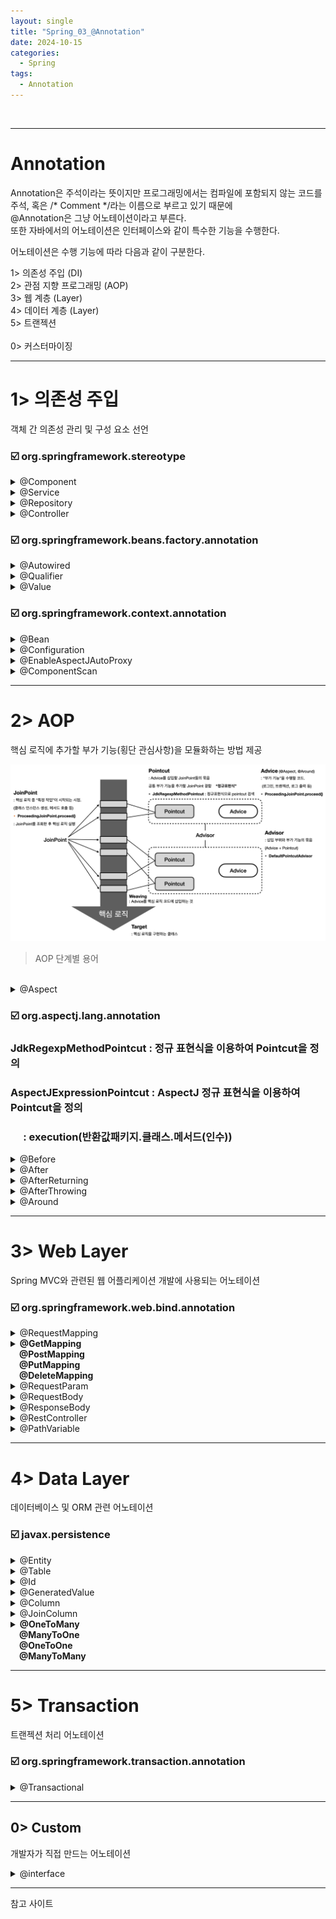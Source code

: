 ```yaml
---
layout: single
title: "Spring_03_@Annotation"
date: 2024-10-15
categories:
  - Spring
tags:
  - Annotation
---
```


<br>

---
# Annotation
Annotation은 주석이라는 뜻이지만 프로그래밍에서는 컴파일에 포함되지 않는 코드를 <br>
주석, 혹은 /* Comment */라는 이름으로 부르고 있기 때문에 <br>
@Annotation은 그냥 어노테이션이라고 부른다. <br>
또한 자바에서의 어노테이션은 인터페이스와 같이 특수한 기능을 수행한다. <br>


어노테이션은 수행 기능에 따라 다음과 같이 구분한다.<br>
> 
1> 의존성 주입 (DI) <br>
2> 관점 지향 프로그래밍 (AOP) <br>
3> 웹 계층 (Layer) <br>
4> 데이터 계층 (Layer) <br>
5> 트랜젝션 <br>
<br>
0> 커스터마이징 <br>

<hr>

# 1> 의존성 주입
객체 간 의존성 관리 및 구성 요소 선언 <br>

<h3>☑️ org.springframework.stereotype</h3>

<details>
<summary class="summary-title">@Component</summary>
<li class="font-lg">org.springframework.stereotype.Component</li>
<li class="font-lg">의존성 주입을 위한 기본 Annotation</li>
<li class="font-lg">개발자가 직접 작성한 Class를 Bean으로 등록하기 위한 어노테이션</li>
<li class="font-lg">@Configuration(ApplicationContext)의 @ComponentScan을 통해 <br>
&emsp;&emsp;자동으로 검색되어 Bean으로 등록된다.</li>

<details>
<summary>예시</summary>
<div markdown="1">

```java
@Component(value="testComponent")
public class ComponentClass {
	// private ComponentClass testComponent = new ComponenClass(); 와 같다.
}
```
</div>
</details>
</details>

<details>
<summary class="summary-title">@Service</summary>
<li class="font-lg">org.springframework.stereotype.Service</li>
<li class="font-lg">비즈니스 로직을 수행하는 Component</li>
<li class="font-lg">@Component와 동일하게 동작하지만 비즈니스 로직을 수행하는 클래스임을 명시할 때 작성한다.</li>
<details>
<summary>예시</summary>
<div markdown="1">

```java
@Service // @Component와 동일. 비즈니스 로직을 수행함을 명시
public class ServiceClass {
	// private ServiceClass serviceClass = new ServiceClass();	
}
```
</div>
</details>
</details>

<details>
<summary class="summary-title">@Repository</summary>
<li class="font-lg">org.springframework.stereotype.Repository</li>
<li class="font-lg">DAO _ DB와의 상호작용을 담당</li>
<li class="font-lg">예외 변환 (Exception Translation)</li>
<details>
<summary>예시</summary>
<div markdown="1">

```java
@Repository
public class TestDao {
	@Autowired
	private TestRepository repository; // sql문을 구현한 인터페이스 필드 멤버로 선언

	public List<TestDto> select() {
		return repository.findAll().stream().map( Test::toDto ).collect(Collectors.toList()); // 인터페이스의 반환값을 리턴
	}
}
```
</div>
</details>
</details>

<details>
<summary class="summary-title">@Controller</summary>
<li class="font-lg">org.springframework.stereotype.Controller</li>
<li class="font-lg">Spring MVC Controller 클래스</li>
<li class="font-lg">요청 처리 & 응답 반환</li>
<li class="font-lg">@RequestMapping과 함께 쓰인다.</li>
<details>
<summary>예시</summary>
<div markdown="1">

```java
@Controller
public class TestController {
	@Autowired // DB와 연결할 객체 @Repository를 필드 멤버로 활용
	private Dao dao;

	@GetMapping("/") // 요청 페이지가 없는 경우 welcome 페이지로 forward
	public String index() {
		return "index"; // welcome page : templates/index.html "thymeleaf"
	}
	@PostMapping("search") // 검색어를 전달하며 페이지를 요청할 경우 FormBean에 저장하여 Dao 메서드 호출
	public String search(Bean bean, org.springframework.ui.Model model) {
		model.addAttribute("list", dao.search(bean));
		return "result"; // templates/result.html 로 forward
	}
}
```
</div>
</details>
</details>


<h3>☑️ org.springframework.beans.factory.annotation</h3>

<details>
<summary class="summary-title">@Autowired</summary>
<li class="font-lg">org.springframework.beans.factory.annotation.Autowired</li>
<li class="font-lg">Constructor, setter, field에 사용</li>
<li class="font-lg">타입에 의한 매핑 (객체에 대한 의존성 : Bean 주입)</li>

<details>
<summary class="summary-title">Spring의 Bean 주입 3가지 방법</summary>
<ol>
<li class="font-lg">@Autowired</li>
<li class="font-lg">setter</li>
<li class="font-lg">@AllArgsConstructor (권장)</li>
</ol>
</details>

<details>
<summary>예시</summary>
<div markdown="1">

```java
@어노테이션
public class 클래스 {
	@Aurowired // 구현체를 주입받는다 
	private TestInterface interface; // 필드 인젝션

	@Autowired
	private Constructor(TestClass test) { // 생성자 인젝션
		this test = test;
	}
}
```
</div>
</details>
</details>


<details>
<summary class="summary-title">@Qualifier</summary>
<li class="font-lg">org.springframework.beans.factory.annotation.Qualifier</li>
<li class="font-lg">Bean으로 등록된 객체의 ID를 통해 주입받는다</li>
<li class="font-lg">@Autowired와 함께 쓰이며 타입이 아닌 Bean의 Id에 매핑할 때 쓰인다.</li>
<li class="font-lg">
	Bean객체의 ID를 찾지 못할 경우 <br>
	⛔️ 'NoSuchBeanDefinitionException' 발생 <br>
&emsp;&emsp;자연스럽게 Bean Id에 오타는 없는지 확인한다.
</li>
<details>
<summary>예시</summary>
<div markdown="1">

```java
@어노테이션
public class 클래스 {
	@Aurowired 
	@Qualifier(value="testImpl") // Bean의 ID와 매핑
	private TestInterface interface;
}
```
</div>
</details>
</details>


<details>
<summary class="summary-title">@Value</summary>
<li class="font-lg">org.springframework.beans.factory.annotation.Value</li>
<li class="font-lg">설정 파일(application.properties 또는 application.yml)에서 값을 읽어와 주입할 때 사용</li>
<li class="font-lg">멤버에 작성한다. _ 외부 클래스의 name값을 주입</li>
<details>
<summary>예시</summary>
<div markdown="1">

```java
	@Value("dataInfo.name") // 1> 외부 클래스의 name 값을 주입
	private String name; // name = dataInfo.getName(); 과 동일
	private String part;

	@Autowired // 어노테이션을 작성하지 않으면 주입되지 않는다. (당연한 얘기) 
	// xml 에서 <constructor-arg value="전산부"/> 를 입력 시 xml 설정값이 주입된다.
	public MyProcess(@Value("총무부") String part) { // @Value("#{dataInfo.part}") String part 가능
		this.part = part;	// 2> 생성자를 통해 part가 주입된다.
	}
```
</div>
</details>

<details>
<summary>예시 전문</summary>
<div markdown="1">

```java
package anno3_etc;

import org.springframework.beans.factory.annotation.Autowired;
import org.springframework.beans.factory.annotation.Value;
import org.springframework.stereotype.Service;

@Service // 비즈니스 로직을 수행할 클래스 : Service
public class MyProcess {
	// TODO 1015 Spring 05 _ 기타 어노테이션 _ SpEL _ @Value
	// SpEL : 동적으로 표현식을 해석.
	// #{표현식} : @Component로 작성된 클래스를 앞글자 소문자의 변수에 접근하여 getter()를 호출할 수 있다.

	// @Value는 멤버에 작성한다. : 1> 외부 클래스의 name값을 주입
	@Value("#{dataInfo.name}") // getName() 메서드를 호출한다.
	private String name;
	private String part;

	public MyProcess() {
		
	}
	
	@Autowired // 어노테이션을 작성하지 않으면 주입되지 않는다. (당연한 얘기) 
	// xml 에서 <constructor-arg value="전산부"/> 를 입력 시 xml 설정값이 주입된다.
	public MyProcess(@Value("총무부") String part) { // @Value("#{dataInfo.part}") String part 가능
		this.part = part;	// 2> 생성자를 통해 part가 주입된다.
	}
	
	@Value("#{dataInfo.job}") // public 으로 선언했기 때문에 바로 접근할 수 있다.
	private String job; 
	
	@Value("100")		// 새로운 변수에 값을 주입할 수도 있다.
	private int height;
	
	@Value("1, 2, 3, 4")	// 배열을 저장할 수도 있다.
	private int arr[];
	
	public void showResult () {
		System.out.println("name : " + name);
		System.out.println("part : " + part);
		System.out.println("job : " + job);
		System.out.println("height + 3 : " + (height + 3));
		System.out.println("arr : " + arr[0] + " " + arr[3]);
	}
}
```
</div>
</details>
</details>


<h3>☑️ org.springframework.context.annotation</h3>

<details>
<summary class="summary-title">@Bean</summary>
<li class="font-lg">org.springframework.context.annotation.Bean</li>
<li class="font-lg">개발자가 직접 제어가 불가능한 외부 라이브러리 등을 Bean으로 만들 때 사용되는 어노테이션</li>
<li class="font-lg">메서드를 통해서 Bean 정의</li>
<li class="font-lg">메서드의 반환 객체를 Spring 컨테이너 Bean으로 등록</li>
<details>
<summary>예시</summary>
<div markdown="1">

```java
@어노테이션
public class 클래스 {
	// ArrayList를 반환하며 Bean으로 등록한다. 
	// ArrayList<String> testArrayList = new ArrayList<>(); 와 동일
	@Bean(name="testArrayList") 
	public ArrayList<String> array() {
		return new ArrayList<String>();
	}
}
```
</div>
</details>
</details>


<details>
<summary class="summary-title">@Configuration</summary>
<li class="font-lg">org.springframework.context.annotation.Configuration</li>
<li class="font-lg">Spring 설정 클래스를 정의</li>

<details>
<summary>예시</summary>

<pre><code>
 &#064;Configuration
 public class AppConfig {
     &#064;Bean
     public MyBean myBean() {
         // instantiate, configure and return bean ...
     }
 }
</code></pre>

</details>

<details>
<summary>API 내용 확인</summary>
<div markdown="1">

```java
/*
 * Copyright 2002-2023 the original author or authors.
 *
 * Licensed under the Apache License, Version 2.0 (the "License");
 * you may not use this file except in compliance with the License.
 * You may obtain a copy of the License at
 *
 *      https://www.apache.org/licenses/LICENSE-2.0
 *
 * Unless required by applicable law or agreed to in writing, software
 * distributed under the License is distributed on an "AS IS" BASIS,
 * WITHOUT WARRANTIES OR CONDITIONS OF ANY KIND, either express or implied.
 * See the License for the specific language governing permissions and
 * limitations under the License.
 */

package org.springframework.context.annotation;

import java.lang.annotation.Documented;
import java.lang.annotation.ElementType;
import java.lang.annotation.Retention;
import java.lang.annotation.RetentionPolicy;
import java.lang.annotation.Target;

import org.springframework.beans.factory.annotation.Autowired;
import org.springframework.beans.factory.annotation.Value;
import org.springframework.core.annotation.AliasFor;
import org.springframework.stereotype.Component;

/**
 * Indicates that a class declares one or more {@link Bean @Bean} methods and
 * may be processed by the Spring container to generate bean definitions and
 * service requests for those beans at runtime, for example:
 *
 * <pre class="code">
 * &#064;Configuration
 * public class AppConfig {
 *
 *     &#064;Bean
 *     public MyBean myBean() {
 *         // instantiate, configure and return bean ...
 *     }
 * }</pre>
 *
 * <h2>Bootstrapping {@code @Configuration} classes</h2>
 *
 * <h3>Via {@code AnnotationConfigApplicationContext}</h3>
 *
 * <p>{@code @Configuration} classes are typically bootstrapped using either
 * {@link AnnotationConfigApplicationContext} or its web-capable variant,
 * {@link org.springframework.web.context.support.AnnotationConfigWebApplicationContext
 * AnnotationConfigWebApplicationContext}. A simple example with the former follows:
 *
 * <pre class="code">
 * AnnotationConfigApplicationContext ctx = new AnnotationConfigApplicationContext();
 * ctx.register(AppConfig.class);
 * ctx.refresh();
 * MyBean myBean = ctx.getBean(MyBean.class);
 * // use myBean ...
 * </pre>
 *
 * <p>See the {@link AnnotationConfigApplicationContext} javadocs for further details, and see
 * {@link org.springframework.web.context.support.AnnotationConfigWebApplicationContext
 * AnnotationConfigWebApplicationContext} for web configuration instructions in a
 * {@code Servlet} container.
 *
 * <h3>Via Spring {@code <beans>} XML</h3>
 *
 * <p>As an alternative to registering {@code @Configuration} classes directly against an
 * {@code AnnotationConfigApplicationContext}, {@code @Configuration} classes may be
 * declared as normal {@code <bean>} definitions within Spring XML files:
 *
 * <pre class="code">
 * &lt;beans&gt;
 *    &lt;context:annotation-config/&gt;
 *    &lt;bean class="com.acme.AppConfig"/&gt;
 * &lt;/beans&gt;
 * </pre>
 *
 * <p>In the example above, {@code <context:annotation-config/>} is required in order to
 * enable {@link ConfigurationClassPostProcessor} and other annotation-related
 * post processors that facilitate handling {@code @Configuration} classes.
 *
 * <h3>Via component scanning</h3>
 *
 * <p>Since {@code @Configuration} is meta-annotated with {@link Component @Component},
 * {@code @Configuration} classes are candidates for component scanning &mdash;
 * for example, using {@link ComponentScan @ComponentScan} or Spring XML's
 * {@code <context:component-scan/>} element &mdash; and therefore may also take
 * advantage of {@link Autowired @Autowired}/{@link jakarta.inject.Inject @Inject}
 * like any regular {@code @Component}. In particular, if a single constructor is
 * present, autowiring semantics will be applied transparently for that constructor:
 *
 * <pre class="code">
 * &#064;Configuration
 * public class AppConfig {
 *
 *     private final SomeBean someBean;
 *
 *     public AppConfig(SomeBean someBean) {
 *         this.someBean = someBean;
 *     }
 *
 *     // &#064;Bean definition using "SomeBean"
 *
 * }</pre>
 *
 * <p>{@code @Configuration} classes may not only be bootstrapped using component
 * scanning, but may also themselves <em>configure</em> component scanning using
 * the {@link ComponentScan @ComponentScan} annotation:
 *
 * <pre class="code">
 * &#064;Configuration
 * &#064;ComponentScan("com.acme.app.services")
 * public class AppConfig {
 *     // various &#064;Bean definitions ...
 * }</pre>
 *
 * <p>See the {@link ComponentScan @ComponentScan} javadocs for details.
 *
 * <h2>Working with externalized values</h2>
 *
 * <h3>Using the {@code Environment} API</h3>
 *
 * <p>Externalized values may be looked up by injecting the Spring
 * {@link org.springframework.core.env.Environment} into a {@code @Configuration}
 * class &mdash; for example, using the {@code @Autowired} annotation:
 *
 * <pre class="code">
 * &#064;Configuration
 * public class AppConfig {
 *
 *     &#064;Autowired Environment env;
 *
 *     &#064;Bean
 *     public MyBean myBean() {
 *         MyBean myBean = new MyBean();
 *         myBean.setName(env.getProperty("bean.name"));
 *         return myBean;
 *     }
 * }</pre>
 *
 * <p>Properties resolved through the {@code Environment} reside in one or more "property
 * source" objects, and {@code @Configuration} classes may contribute property sources to
 * the {@code Environment} object using the {@link PropertySource @PropertySource}
 * annotation:
 *
 * <pre class="code">
 * &#064;Configuration
 * &#064;PropertySource("classpath:/com/acme/app.properties")
 * public class AppConfig {
 *
 *     &#064;Inject Environment env;
 *
 *     &#064;Bean
 *     public MyBean myBean() {
 *         return new MyBean(env.getProperty("bean.name"));
 *     }
 * }</pre>
 *
 * <p>See the {@link org.springframework.core.env.Environment Environment}
 * and {@link PropertySource @PropertySource} javadocs for further details.
 *
 * <h3>Using the {@code @Value} annotation</h3>
 *
 * <p>Externalized values may be injected into {@code @Configuration} classes using
 * the {@link Value @Value} annotation:
 *
 * <pre class="code">
 * &#064;Configuration
 * &#064;PropertySource("classpath:/com/acme/app.properties")
 * public class AppConfig {
 *
 *     &#064;Value("${bean.name}") String beanName;
 *
 *     &#064;Bean
 *     public MyBean myBean() {
 *         return new MyBean(beanName);
 *     }
 * }</pre>
 *
 * <p>This approach is often used in conjunction with Spring's
 * {@link org.springframework.context.support.PropertySourcesPlaceholderConfigurer
 * PropertySourcesPlaceholderConfigurer} that can be enabled <em>automatically</em>
 * in XML configuration via {@code <context:property-placeholder/>} or <em>explicitly</em>
 * in a {@code @Configuration} class via a dedicated {@code static} {@code @Bean} method
 * (see "a note on BeanFactoryPostProcessor-returning {@code @Bean} methods" of
 * {@link Bean @Bean}'s javadocs for details). Note, however, that explicit registration
 * of a {@code PropertySourcesPlaceholderConfigurer} via a {@code static} {@code @Bean}
 * method is typically only required if you need to customize configuration such as the
 * placeholder syntax, etc. Specifically, if no bean post-processor (such as a
 * {@code PropertySourcesPlaceholderConfigurer}) has registered an <em>embedded value
 * resolver</em> for the {@code ApplicationContext}, Spring will register a default
 * <em>embedded value resolver</em> which resolves placeholders against property sources
 * registered in the {@code Environment}. See the section below on composing
 * {@code @Configuration} classes with Spring XML using {@code @ImportResource}; see
 * the {@link Value @Value} javadocs; and see the {@link Bean @Bean} javadocs for details
 * on working with {@code BeanFactoryPostProcessor} types such as
 * {@code PropertySourcesPlaceholderConfigurer}.
 *
 * <h2>Composing {@code @Configuration} classes</h2>
 *
 * <h3>With the {@code @Import} annotation</h3>
 *
 * <p>{@code @Configuration} classes may be composed using the {@link Import @Import} annotation,
 * similar to the way that {@code <import>} works in Spring XML. Because
 * {@code @Configuration} objects are managed as Spring beans within the container,
 * imported configurations may be injected &mdash; for example, via constructor injection:
 *
 * <pre class="code">
 * &#064;Configuration
 * public class DatabaseConfig {
 *
 *     &#064;Bean
 *     public DataSource dataSource() {
 *         // instantiate, configure and return DataSource
 *     }
 * }
 *
 * &#064;Configuration
 * &#064;Import(DatabaseConfig.class)
 * public class AppConfig {
 *
 *     private final DatabaseConfig dataConfig;
 *
 *     public AppConfig(DatabaseConfig dataConfig) {
 *         this.dataConfig = dataConfig;
 *     }
 *
 *     &#064;Bean
 *     public MyBean myBean() {
 *         // reference the dataSource() bean method
 *         return new MyBean(dataConfig.dataSource());
 *     }
 * }</pre>
 *
 * <p>Now both {@code AppConfig} and the imported {@code DatabaseConfig} can be bootstrapped
 * by registering only {@code AppConfig} against the Spring context:
 *
 * <pre class="code">
 * new AnnotationConfigApplicationContext(AppConfig.class);</pre>
 *
 * <h3>With the {@code @Profile} annotation</h3>
 *
 * <p>{@code @Configuration} classes may be marked with the {@link Profile @Profile} annotation to
 * indicate they should be processed only if a given profile or profiles are <em>active</em>:
 *
 * <pre class="code">
 * &#064;Profile("development")
 * &#064;Configuration
 * public class EmbeddedDatabaseConfig {
 *
 *     &#064;Bean
 *     public DataSource dataSource() {
 *         // instantiate, configure and return embedded DataSource
 *     }
 * }
 *
 * &#064;Profile("production")
 * &#064;Configuration
 * public class ProductionDatabaseConfig {
 *
 *     &#064;Bean
 *     public DataSource dataSource() {
 *         // instantiate, configure and return production DataSource
 *     }
 * }</pre>
 *
 * <p>Alternatively, you may also declare profile conditions at the {@code @Bean} method level
 * &mdash; for example, for alternative bean variants within the same configuration class:
 *
 * <pre class="code">
 * &#064;Configuration
 * public class ProfileDatabaseConfig {
 *
 *     &#064;Bean("dataSource")
 *     &#064;Profile("development")
 *     public DataSource embeddedDatabase() { ... }
 *
 *     &#064;Bean("dataSource")
 *     &#064;Profile("production")
 *     public DataSource productionDatabase() { ... }
 * }</pre>
 *
 * <p>See the {@link Profile @Profile} and {@link org.springframework.core.env.Environment}
 * javadocs for further details.
 *
 * <h3>With Spring XML using the {@code @ImportResource} annotation</h3>
 *
 * <p>As mentioned above, {@code @Configuration} classes may be declared as regular Spring
 * {@code <bean>} definitions within Spring XML files. It is also possible to
 * import Spring XML configuration files into {@code @Configuration} classes using
 * the {@link ImportResource @ImportResource} annotation. Bean definitions imported from
 * XML can be injected &mdash; for example, using the {@code @Inject} annotation:
 *
 * <pre class="code">
 * &#064;Configuration
 * &#064;ImportResource("classpath:/com/acme/database-config.xml")
 * public class AppConfig {
 *
 *     &#064;Inject DataSource dataSource; // from XML
 *
 *     &#064;Bean
 *     public MyBean myBean() {
 *         // inject the XML-defined dataSource bean
 *         return new MyBean(this.dataSource);
 *     }
 * }</pre>
 *
 * <h3>With nested {@code @Configuration} classes</h3>
 *
 * <p>{@code @Configuration} classes may be nested within one another as follows:
 *
 * <pre class="code">
 * &#064;Configuration
 * public class AppConfig {
 *
 *     &#064;Inject DataSource dataSource;
 *
 *     &#064;Bean
 *     public MyBean myBean() {
 *         return new MyBean(dataSource);
 *     }
 *
 *     &#064;Configuration
 *     static class DatabaseConfig {
 *         &#064;Bean
 *         DataSource dataSource() {
 *             return new EmbeddedDatabaseBuilder().build();
 *         }
 *     }
 * }</pre>
 *
 * <p>When bootstrapping such an arrangement, only {@code AppConfig} need be registered
 * against the application context. By virtue of being a nested {@code @Configuration}
 * class, {@code DatabaseConfig} <em>will be registered automatically</em>. This avoids
 * the need to use an {@code @Import} annotation when the relationship between
 * {@code AppConfig} and {@code DatabaseConfig} is already implicitly clear.
 *
 * <p>Note also that nested {@code @Configuration} classes can be used to good effect
 * with the {@code @Profile} annotation to provide two options of the same bean to the
 * enclosing {@code @Configuration} class.
 *
 * <h2>Configuring lazy initialization</h2>
 *
 * <p>By default, {@code @Bean} methods will be <em>eagerly instantiated</em> at container
 * bootstrap time.  To avoid this, {@code @Configuration} may be used in conjunction with
 * the {@link Lazy @Lazy} annotation to indicate that all {@code @Bean} methods declared
 * within the class are by default lazily initialized. Note that {@code @Lazy} may be used
 * on individual {@code @Bean} methods as well.
 *
 * <h2>Testing support for {@code @Configuration} classes</h2>
 *
 * <p>The Spring <em>TestContext framework</em> available in the {@code spring-test} module
 * provides the {@code @ContextConfiguration} annotation which can accept an array of
 * <em>component class</em> references &mdash; typically {@code @Configuration} or
 * {@code @Component} classes.
 *
 * <pre class="code">
 * &#064;ExtendWith(SpringExtension.class)
 * &#064;ContextConfiguration(classes = {AppConfig.class, DatabaseConfig.class})
 * class MyTests {
 *
 *     &#064;Autowired MyBean myBean;
 *
 *     &#064;Autowired DataSource dataSource;
 *
 *     &#064;Test
 *     void test() {
 *         // assertions against myBean ...
 *     }
 * }</pre>
 *
 * <p>See the
 * <a href="https://docs.spring.io/spring/docs/current/spring-framework-reference/testing.html#testcontext-framework">TestContext framework</a>
 * reference documentation for details.
 *
 * <h2>Enabling built-in Spring features using {@code @Enable} annotations</h2>
 *
 * <p>Spring features such as asynchronous method execution, scheduled task execution,
 * annotation driven transaction management, and even Spring MVC can be enabled and
 * configured from {@code @Configuration} classes using their respective "{@code @Enable}"
 * annotations. See
 * {@link org.springframework.scheduling.annotation.EnableAsync @EnableAsync},
 * {@link org.springframework.scheduling.annotation.EnableScheduling @EnableScheduling},
 * {@link org.springframework.transaction.annotation.EnableTransactionManagement @EnableTransactionManagement},
 * {@link org.springframework.context.annotation.EnableAspectJAutoProxy @EnableAspectJAutoProxy},
 * and {@link org.springframework.web.servlet.config.annotation.EnableWebMvc @EnableWebMvc}
 * for details.
 *
 * <h2>Constraints when authoring {@code @Configuration} classes</h2>
 *
 * <ul>
 * <li>Configuration classes must be provided as classes (i.e. not as instances returned
 * from factory methods), allowing for runtime enhancements through a generated subclass.
 * <li>Configuration classes must be non-final (allowing for subclasses at runtime),
 * unless the {@link #proxyBeanMethods() proxyBeanMethods} flag is set to {@code false}
 * in which case no runtime-generated subclass is necessary.
 * <li>Configuration classes must be non-local (i.e. may not be declared within a method).
 * <li>Any nested configuration classes must be declared as {@code static}.
 * <li>{@code @Bean} methods may not in turn create further configuration classes
 * (any such instances will be treated as regular beans, with their configuration
 * annotations remaining undetected).
 * </ul>
 *
 * @author Rod Johnson
 * @author Chris Beams
 * @author Juergen Hoeller
 * @since 3.0
 * @see Bean
 * @see Profile
 * @see Import
 * @see ImportResource
 * @see ComponentScan
 * @see Lazy
 * @see PropertySource
 * @see AnnotationConfigApplicationContext
 * @see ConfigurationClassPostProcessor
 * @see org.springframework.core.env.Environment
 * @see org.springframework.test.context.ContextConfiguration
 */
@Target(ElementType.TYPE)
@Retention(RetentionPolicy.RUNTIME)
@Documented
@Component
public @interface Configuration {

	/**
	 * Explicitly specify the name of the Spring bean definition associated with the
	 * {@code @Configuration} class. If left unspecified (the common case), a bean
	 * name will be automatically generated.
	 * <p>The custom name applies only if the {@code @Configuration} class is picked
	 * up via component scanning or supplied directly to an
	 * {@link AnnotationConfigApplicationContext}. If the {@code @Configuration} class
	 * is registered as a traditional XML bean definition, the name/id of the bean
	 * element will take precedence.
	 * <p>Alias for {@link Component#value}.
	 * @return the explicit component name, if any (or empty String otherwise)
	 * @see AnnotationBeanNameGenerator
	 */
	@AliasFor(annotation = Component.class)
	String value() default "";

	/**
	 * Specify whether {@code @Bean} methods should get proxied in order to enforce
	 * bean lifecycle behavior, e.g. to return shared singleton bean instances even
	 * in case of direct {@code @Bean} method calls in user code. This feature
	 * requires method interception, implemented through a runtime-generated CGLIB
	 * subclass which comes with limitations such as the configuration class and
	 * its methods not being allowed to declare {@code final}.
	 * <p>The default is {@code true}, allowing for 'inter-bean references' via direct
	 * method calls within the configuration class as well as for external calls to
	 * this configuration's {@code @Bean} methods, e.g. from another configuration class.
	 * If this is not needed since each of this particular configuration's {@code @Bean}
	 * methods is self-contained and designed as a plain factory method for container use,
	 * switch this flag to {@code false} in order to avoid CGLIB subclass processing.
	 * <p>Turning off bean method interception effectively processes {@code @Bean}
	 * methods individually like when declared on non-{@code @Configuration} classes,
	 * a.k.a. "@Bean Lite Mode" (see {@link Bean @Bean's javadoc}). It is therefore
	 * behaviorally equivalent to removing the {@code @Configuration} stereotype.
	 * @since 5.2
	 */
	boolean proxyBeanMethods() default true;

	/**
	 * Specify whether {@code @Bean} methods need to have unique method names,
	 * raising an exception otherwise in order to prevent accidental overloading.
	 * <p>The default is {@code true}, preventing accidental method overloads which
	 * get interpreted as overloaded factory methods for the same bean definition
	 * (as opposed to separate bean definitions with individual conditions etc).
	 * Switch this flag to {@code false} in order to allow for method overloading
	 * according to those semantics, accepting the risk for accidental overlaps.
	 * @since 6.0
	 */
	boolean enforceUniqueMethods() default true;

}
```
</div>
</details>
</details>


<details>
<summary class="summary-title">@EnableAspectJAutoProxy</summary>
<li class="font-lg">org.springframework.context.annotation.EnableAspectJAutoProxy</li>
<li class="font-lg">@Aspect 어노테이션이 있는 부가 기능을 처리</li>
<li class="font-lg">@Configuration과 함께 쓰인다.</li>
<li class="font-lg">&lt;aop:aspectj-autoproxy&gt; XML element와 유사</li>
<br>
<li class="font-lg">Spring AOP : Dynamic Proxy _ 인터페이스를 구현해서 객체에 간접적으로 접근</li>
<li class="font-lg">AspectJ AOP : BCI (Byte Code Instrumentation) _ 바이트 코드를 직접 수정</li>
<br>
<li class="font-lg">(proxyTargetClass = true) : </li>

<details>
<summary>API 내용 확인</summary>

<details>
<summary>View Comments</summary>

<div markdown="1">

```java
/*
 * Copyright 2002-2021 the original author or authors.
 *
 * Licensed under the Apache License, Version 2.0 (the "License");
 * you may not use this file except in compliance with the License.
 * You may obtain a copy of the License at
 *
 *      https://www.apache.org/licenses/LICENSE-2.0
 *
 * Unless required by applicable law or agreed to in writing, software
 * distributed under the License is distributed on an "AS IS" BASIS,
 * WITHOUT WARRANTIES OR CONDITIONS OF ANY KIND, either express or implied.
 * See the License for the specific language governing permissions and
 * limitations under the License.
 */

package org.springframework.context.annotation;

import java.lang.annotation.Documented;
import java.lang.annotation.ElementType;
import java.lang.annotation.Retention;
import java.lang.annotation.RetentionPolicy;
import java.lang.annotation.Target;

/**
 * Enables support for handling components marked with AspectJ's {@code @Aspect} annotation,
 * similar to functionality found in Spring's {@code <aop:aspectj-autoproxy>} XML element.
 * To be used on @{@link Configuration} classes as follows:
 *
 * <pre class="code">
 * &#064;Configuration
 * &#064;EnableAspectJAutoProxy
 * public class AppConfig {
 *
 *     &#064;Bean
 *     public FooService fooService() {
 *         return new FooService();
 *     }
 *
 *     &#064;Bean
 *     public MyAspect myAspect() {
 *         return new MyAspect();
 *     }
 * }</pre>
 *
 * Where {@code FooService} is a typical POJO component and {@code MyAspect} is an
 * {@code @Aspect}-style aspect:
 *
 * <pre class="code">
 * public class FooService {
 *
 *     // various methods
 * }</pre>
 *
 * <pre class="code">
 * &#064;Aspect
 * public class MyAspect {
 *
 *     &#064;Before("execution(* FooService+.*(..))")
 *     public void advice() {
 *         // advise FooService methods as appropriate
 *     }
 * }</pre>
 *
 * In the scenario above, {@code @EnableAspectJAutoProxy} ensures that {@code MyAspect}
 * will be properly processed and that {@code FooService} will be proxied mixing in the
 * advice that it contributes.
 *
 * <p>Users can control the type of proxy that gets created for {@code FooService} using
 * the {@link #proxyTargetClass()} attribute. The following enables CGLIB-style 'subclass'
 * proxies as opposed to the default interface-based JDK proxy approach.
 *
 * <pre class="code">
 * &#064;Configuration
 * &#064;EnableAspectJAutoProxy(proxyTargetClass=true)
 * public class AppConfig {
 *     // ...
 * }</pre>
 *
 * <p>Note that {@code @Aspect} beans may be component-scanned like any other.
 * Simply mark the aspect with both {@code @Aspect} and {@code @Component}:
 *
 * <pre class="code">
 * package com.foo;
 *
 * &#064;Component
 * public class FooService { ... }
 *
 * &#064;Aspect
 * &#064;Component
 * public class MyAspect { ... }</pre>
 *
 * Then use the @{@link ComponentScan} annotation to pick both up:
 *
 * <pre class="code">
 * &#064;Configuration
 * &#064;ComponentScan("com.foo")
 * &#064;EnableAspectJAutoProxy
 * public class AppConfig {
 *
 *     // no explicit &#064;Bean definitions required
 * }</pre>
 *
 * <b>Note: {@code @EnableAspectJAutoProxy} applies to its local application context only,
 * allowing for selective proxying of beans at different levels.</b> Please redeclare
 * {@code @EnableAspectJAutoProxy} in each individual context, e.g. the common root web
 * application context and any separate {@code DispatcherServlet} application contexts,
 * if you need to apply its behavior at multiple levels.
 *
 * <p>This feature requires the presence of {@code aspectjweaver} on the classpath.
 * While that dependency is optional for {@code spring-aop} in general, it is required
 * for {@code @EnableAspectJAutoProxy} and its underlying facilities.
 *
 * @author Chris Beams
 * @author Juergen Hoeller
 * @since 3.1
 * @see org.aspectj.lang.annotation.Aspect
 */
@Target(ElementType.TYPE)
@Retention(RetentionPolicy.RUNTIME)
@Documented
@Import(AspectJAutoProxyRegistrar.class)
public @interface EnableAspectJAutoProxy {

	/**
	 * Indicate whether subclass-based (CGLIB) proxies are to be created as opposed
	 * to standard Java interface-based proxies. The default is {@code false}.
	 */
	boolean proxyTargetClass() default false;

	/**
	 * Indicate that the proxy should be exposed by the AOP framework as a {@code ThreadLocal}
	 * for retrieval via the {@link org.springframework.aop.framework.AopContext} class.
	 * Off by default, i.e. no guarantees that {@code AopContext} access will work.
	 * @since 4.3.1
	 */
	boolean exposeProxy() default false;

}
```
</div>


</details>

<pre><code>
&#064;Configuration
&#064;EnableAspectJAutoProxy(proxyTargetClass = true)
public class AppConfig {
    &#064;Bean
    public FooService fooService() {
        return new FooService();
    }
    &#064;Bean
    public MyAspect myAspect() {
        return new MyAspect();
    }
}
</code></pre>
<br>

<pre>
FooService는 일반 클래스이고
MyAspect 클래스는 @Aspect의 부가 기능에 해당한다.
FooService의 모든 메서드가 실행되기 이전에 MyAspect의 advice()가 실행되도록 한다.
</pre>

<br>
<pre><code>
public class FooService {
    // various methods
}
</code></pre>

<pre><code>
&#064;Aspect
public class MyAspect {
    &#064;Before("execution(* FooService+.*(..))")
    public void advice() {
        // advise FooService methods as appropriate
    }
}
</code></pre>

</details>
</details>



<details>
<summary class="summary-title">@ComponentScan</summary>
<li class="font-lg">org.springframework.context.annotation.ComponentScan</li>
<li class="font-lg">패키지를 설정하여 패키지 내 컴포넌트 스캔</li>
<li class="font-lg">
	대상 파일이 ApplicationContext 파일이 속한 패키지 외부에 있는 경우 <br>
&emsp;&ensp;명시적으로 패키지를 작성해야한다.<br>
</li>

<details>
<summary>API 내용 확인</summary>

<details>
<summary>View Comments</summary>
<div markdown="1">

```java
/*
 * Copyright 2002-2023 the original author or authors.
 *
 * Licensed under the Apache License, Version 2.0 (the "License");
 * you may not use this file except in compliance with the License.
 * You may obtain a copy of the License at
 *
 *      https://www.apache.org/licenses/LICENSE-2.0
 *
 * Unless required by applicable law or agreed to in writing, software
 * distributed under the License is distributed on an "AS IS" BASIS,
 * WITHOUT WARRANTIES OR CONDITIONS OF ANY KIND, either express or implied.
 * See the License for the specific language governing permissions and
 * limitations under the License.
 */

package org.springframework.context.annotation;

import java.lang.annotation.Documented;
import java.lang.annotation.ElementType;
import java.lang.annotation.Repeatable;
import java.lang.annotation.Retention;
import java.lang.annotation.RetentionPolicy;
import java.lang.annotation.Target;

import org.springframework.beans.factory.support.BeanNameGenerator;
import org.springframework.core.annotation.AliasFor;
import org.springframework.core.type.filter.TypeFilter;

/**
 * Configures component scanning directives for use with {@link Configuration @Configuration}
 * classes.
 *
 * <p>Provides support comparable to Spring's {@code <context:component-scan>}
 * XML namespace element.
 *
 * <p>Either {@link #basePackageClasses} or {@link #basePackages} (or its alias
 * {@link #value}) may be specified to define specific packages to scan. If specific
 * packages are not defined, scanning will occur recursively beginning with the
 * package of the class that declares this annotation.
 *
 * <p>Note that the {@code <context:component-scan>} element has an
 * {@code annotation-config} attribute; however, this annotation does not. This is because
 * in almost all cases when using {@code @ComponentScan}, default annotation config
 * processing (e.g. processing {@code @Autowired} and friends) is assumed. Furthermore,
 * when using {@link AnnotationConfigApplicationContext}, annotation config processors are
 * always registered, meaning that any attempt to disable them at the
 * {@code @ComponentScan} level would be ignored.
 *
 * <p>See {@link Configuration @Configuration}'s Javadoc for usage examples.
 *
 * <p>{@code @ComponentScan} can be used as a <em>{@linkplain Repeatable repeatable}</em>
 * annotation. {@code @ComponentScan} may also be used as a <em>meta-annotation</em>
 * to create custom <em>composed annotations</em> with attribute overrides.
 *
 * <p>Locally declared {@code @ComponentScan} annotations always take precedence
 * over and effectively <em>hide</em> {@code @ComponentScan} meta-annotations,
 * which allows explicit local configuration to override configuration that is
 * <em>meta-present</em> (including composed annotations meta-annotated with
 * {@code @ComponentScan}).
 *
 * @author Chris Beams
 * @author Juergen Hoeller
 * @author Sam Brannen
 * @since 3.1
 * @see Configuration
 */
@Retention(RetentionPolicy.RUNTIME)
@Target(ElementType.TYPE)
@Documented
@Repeatable(ComponentScans.class)
public @interface ComponentScan {

	/**
	 * Alias for {@link #basePackages}.
	 * <p>Allows for more concise annotation declarations if no other attributes
	 * are needed &mdash; for example, {@code @ComponentScan("org.my.pkg")}
	 * instead of {@code @ComponentScan(basePackages = "org.my.pkg")}.
	 */
	@AliasFor("basePackages")
	String[] value() default {};

	/**
	 * Base packages to scan for annotated components.
	 * <p>{@link #value} is an alias for (and mutually exclusive with) this
	 * attribute.
	 * <p>Use {@link #basePackageClasses} for a type-safe alternative to
	 * String-based package names.
	 */
	@AliasFor("value")
	String[] basePackages() default {};

	/**
	 * Type-safe alternative to {@link #basePackages} for specifying the packages
	 * to scan for annotated components. The package of each class specified will be scanned.
	 * <p>Consider creating a special no-op marker class or interface in each package
	 * that serves no purpose other than being referenced by this attribute.
	 */
	Class<?>[] basePackageClasses() default {};

	/**
	 * The {@link BeanNameGenerator} class to be used for naming detected components
	 * within the Spring container.
	 * <p>The default value of the {@link BeanNameGenerator} interface itself indicates
	 * that the scanner used to process this {@code @ComponentScan} annotation should
	 * use its inherited bean name generator, e.g. the default
	 * {@link AnnotationBeanNameGenerator} or any custom instance supplied to the
	 * application context at bootstrap time.
	 * @see AnnotationConfigApplicationContext#setBeanNameGenerator(BeanNameGenerator)
	 * @see AnnotationBeanNameGenerator
	 * @see FullyQualifiedAnnotationBeanNameGenerator
	 */
	Class<? extends BeanNameGenerator> nameGenerator() default BeanNameGenerator.class;

	/**
	 * The {@link ScopeMetadataResolver} to be used for resolving the scope of detected components.
	 */
	Class<? extends ScopeMetadataResolver> scopeResolver() default AnnotationScopeMetadataResolver.class;

	/**
	 * Indicates whether proxies should be generated for detected components, which may be
	 * necessary when using scopes in a proxy-style fashion.
	 * <p>The default is defer to the default behavior of the component scanner used to
	 * execute the actual scan.
	 * <p>Note that setting this attribute overrides any value set for {@link #scopeResolver}.
	 * @see ClassPathBeanDefinitionScanner#setScopedProxyMode(ScopedProxyMode)
	 */
	ScopedProxyMode scopedProxy() default ScopedProxyMode.DEFAULT;

	/**
	 * Controls the class files eligible for component detection.
	 * <p>Consider use of {@link #includeFilters} and {@link #excludeFilters}
	 * for a more flexible approach.
	 */
	String resourcePattern() default ClassPathScanningCandidateComponentProvider.DEFAULT_RESOURCE_PATTERN;

	/**
	 * Indicates whether automatic detection of classes annotated with {@code @Component}
	 * {@code @Repository}, {@code @Service}, or {@code @Controller} should be enabled.
	 */
	boolean useDefaultFilters() default true;

	/**
	 * Specifies which types are eligible for component scanning.
	 * <p>Further narrows the set of candidate components from everything in {@link #basePackages}
	 * to everything in the base packages that matches the given filter or filters.
	 * <p>Note that these filters will be applied in addition to the default filters, if specified.
	 * Any type under the specified base packages which matches a given filter will be included,
	 * even if it does not match the default filters (i.e. is not annotated with {@code @Component}).
	 * @see #resourcePattern()
	 * @see #useDefaultFilters()
	 */
	Filter[] includeFilters() default {};

	/**
	 * Specifies which types are not eligible for component scanning.
	 * @see #resourcePattern
	 */
	Filter[] excludeFilters() default {};

	/**
	 * Specify whether scanned beans should be registered for lazy initialization.
	 * <p>Default is {@code false}; switch this to {@code true} when desired.
	 * @since 4.1
	 */
	boolean lazyInit() default false;


	/**
	 * Declares the type filter to be used as an {@linkplain ComponentScan#includeFilters
	 * include filter} or {@linkplain ComponentScan#excludeFilters exclude filter}.
	 */
	@Retention(RetentionPolicy.RUNTIME)
	@Target({})
	@interface Filter {

		/**
		 * The type of filter to use.
		 * <p>Default is {@link FilterType#ANNOTATION}.
		 * @see #classes
		 * @see #pattern
		 */
		FilterType type() default FilterType.ANNOTATION;

		/**
		 * Alias for {@link #classes}.
		 * @see #classes
		 */
		@AliasFor("classes")
		Class<?>[] value() default {};

		/**
		 * The class or classes to use as the filter.
		 * <p>The following table explains how the classes will be interpreted
		 * based on the configured value of the {@link #type} attribute.
		 * <table border="1">
		 * <tr><th>{@code FilterType}</th><th>Class Interpreted As</th></tr>
		 * <tr><td>{@link FilterType#ANNOTATION ANNOTATION}</td>
		 * <td>the annotation itself</td></tr>
		 * <tr><td>{@link FilterType#ASSIGNABLE_TYPE ASSIGNABLE_TYPE}</td>
		 * <td>the type that detected components should be assignable to</td></tr>
		 * <tr><td>{@link FilterType#CUSTOM CUSTOM}</td>
		 * <td>an implementation of {@link TypeFilter}</td></tr>
		 * </table>
		 * <p>When multiple classes are specified, <em>OR</em> logic is applied
		 * &mdash; for example, "include types annotated with {@code @Foo} OR {@code @Bar}".
		 * <p>Custom {@link TypeFilter TypeFilters} may optionally implement any of the
		 * following {@link org.springframework.beans.factory.Aware Aware} interfaces, and
		 * their respective methods will be called prior to {@link TypeFilter#match match}:
		 * <ul>
		 * <li class="font-lg">{@link org.springframework.context.EnvironmentAware EnvironmentAware}</li>
		 * <li class="font-lg">{@link org.springframework.beans.factory.BeanFactoryAware BeanFactoryAware}
		 * <li class="font-lg">{@link org.springframework.beans.factory.BeanClassLoaderAware BeanClassLoaderAware}
		 * <li class="font-lg">{@link org.springframework.context.ResourceLoaderAware ResourceLoaderAware}
		 * </ul>
		 * <p>Specifying zero classes is permitted but will have no effect on component
		 * scanning.
		 * @since 4.2
		 * @see #value
		 * @see #type
		 */
		@AliasFor("value")
		Class<?>[] classes() default {};

		/**
		 * The pattern (or patterns) to use for the filter, as an alternative
		 * to specifying a Class {@link #value}.
		 * <p>If {@link #type} is set to {@link FilterType#ASPECTJ ASPECTJ},
		 * this is an AspectJ type pattern expression. If {@link #type} is
		 * set to {@link FilterType#REGEX REGEX}, this is a regex pattern
		 * for the fully-qualified class names to match.
		 * @see #type
		 * @see #classes
		 */
		String[] pattern() default {};

	}

}
```
</div>
</details>

<div markdown="1">

```java
package org.springframework.context.annotation;
@Retention(RetentionPolicy.RUNTIME)
@Target(ElementType.TYPE)
@Documented
@Repeatable(ComponentScans.class)
public @interface ComponentScan {

    /**
     * Alias for {@link #basePackages}.
     * <p>Allows for more concise annotation declarations if no other attributes
     * are needed &mdash; for example, {@code @ComponentScan("org.my.pkg")}
     * instead of {@code @ComponentScan(basePackages = "org.my.pkg")}.
     */
    @AliasFor("basePackages")
    String[] value() default {};

    /**
     * Base packages to scan for annotated components.
     * <p>{@link #value} is an alias for (and mutually exclusive with) this
     * attribute.
     * <p>Use {@link #basePackageClasses} for a type-safe alternative to
     * String-based package names.
     */
    @AliasFor("value")
    String[] basePackages() default {};
```
</div>
</details>

</details>

<hr>

# 2> AOP
핵심 로직에 추가할 부가 기능(횡단 관심사항)을 모듈화하는 방법 제공

![](/assets/image/2024-10-16-Spring_AOP_용어.png)
> AOP 단계별 용어

<br>

<details>
<summary class="summary-title">@Aspect</summary>
<li class="font-lg">org.springframework.stereotype.Aspect</li>
<li class="font-lg">AOP에서 사용하는 관점(Aspect)을 정의하는 클래스</li>
<li class="font-lg">포인트컷(Pointcut)과 어드바이스(Advice)를 포함</li>

<details>
<summary>예시 : 로그 출력 Advice</summary>

<div markdown="1">

```java
package aopex2;

import org.aspectj.lang.ProceedingJoinPoint;
import org.aspectj.lang.annotation.Around;
import org.aspectj.lang.annotation.Aspect;
import org.springframework.stereotype.Component;
import org.springframework.util.StopWatch;

@Aspect // @Aspect (부가 기능)
@Component // 클래스
public class LoggingAdvice {

    // @Around : 핵심 로직 앞뒤에 Aspect(부가 기능) 추가
    @Around("execution(* *..*LogicInter*.*(..)) or execution(public void selectAll())") 
    public Object logging(ProceedingJoinPoint joinPoint) throws Throwable {
        // 핵심 메서드 수행 전 처리 전 내용 "Aspect" : 인증(로그인), 트랜젝션, 로그 출력 등
        // JoinPoint.getSignature() : 설정된 메서드명을 반환 "return : Signature (인터페이스)"
        String methodName = String.valueOf(joinPoint.getSignature()); 
        
        // org.springframework.util.StopWatch : 소요 시간 확인용
        StopWatch stopWatch = new StopWatch();
        stopWatch.start();
        System.out.println(methodName + " 시작 전 작업");
        
        /* 핵심 로직 중 설정된 메서드 : pointcut _ "interceptor 대상" */
        Object object = joinPoint.proceed(); // Annotation 적용 시 뒤에 가려져서 보이지 않는다. (숨어서 실행)

        System.out.println(methodName + " 처리 후 마무리");
        stopWatch.stop();
        System.out.println("처리 소요 시간 : " + stopWatch.getTotalTimeMillis());

        return object;
    }
}
```
</div>
</details>
</details>


<h3>☑️ org.aspectj.lang.annotation</h3>

<h3>JdkRegexpMethodPointcut : 정규 표현식을 이용하여 Pointcut을 정의</h3>
<h3>AspectJExpressionPointcut : AspectJ 정규 표현식을 이용하여 Pointcut을 정의</h3>
<h3>&emsp; : execution(반환값패키지.클래스.메서드(인수))</h3>

<details>
<summary class="summary-title">@Before</summary>
<li class="font-lg">org.aspectj.lang.annotation.Before</li>
<li class="font-lg">핵심 로직 메서드가 실행되기 전에 부가 기능 로직 실행</li>
<details>
<summary>API 내용 확인</summary>
<div markdown="1">

```java

```
</div>
</details>
</details>


<details>
<summary class="summary-title">@After</summary>
<li class="font-lg">org.aspectj.lang.annotation.After</li>
<li class="font-lg">핵심 로직 메서드가 실행된 후에 부가 기능 실행</li>
<details>
<summary>API 내용 확인</summary>
<div markdown="1">

```java

```
</div>
</details>
</details>


<details>
<summary class="summary-title">@AfterReturning</summary>
<li class="font-lg">org.aspectj.lang.annotation.AfterReturning</li>
<li class="font-lg">핵심 로직 메서드가 반환값을 반환한 후 부가 기능 실행</li>
<details>
<summary>API 내용 확인</summary>
<div markdown="1">

```java

```
</div>
</details>
</details>


<details>
<summary class="summary-title">@AfterThrowing</summary>
<li class="font-lg">org.aspectj.lang.annotation.AfterThrowing</li>
<li class="font-lg">핵심 로직 메서드가 예외를 발생시킨 후 부가 기능 실행</li>
<details>
<summary>API 내용 확인</summary>
<div markdown="1">

```java

```
</div>
</details>
</details>


<details>
<summary class="summary-title">@Around</summary>
<li class="font-lg">org.aspectj.lang.annotation.Around</li>
<li class="font-lg">핵심 로직 메서드 실행 전후 부가 기능 로직 실행</li>
<li class="font-lg">메서드 실행을 가로채고 제어</li>
<details>
<summary>예시</summary>
<div markdown="1">

```java
// @Around : 핵심 로직 앞뒤에 Aspect(부가 기능) 추가
@Around("execution(* *..*LogicInter*.*(..)) or execution(public void selectAll())") 
public Object logging(ProceedingJoinPoint joinPoint) throws Throwable {
    // 핵심 메서드 수행 전 처리 전 내용 "Aspect" : 인증(로그인), 트랜젝션, 로그 출력 등
    // JoinPoint.getSignature() : 설정된 메서드명을 반환 "return : Signature (인터페이스)"
    String methodName = String.valueOf(joinPoint.getSignature()); 
    
    // org.springframework.util.StopWatch : 소요 시간 확인용
    StopWatch stopWatch = new StopWatch();
    stopWatch.start();
    System.out.println(methodName + " 시작 전 작업");
    
    /* 핵심 로직 중 설정된 메서드 : pointcut _ "interceptor 대상" */
    Object object = joinPoint.proceed(); // Annotation 적용 시 뒤에 가려져서 보이지 않는다. (숨어서 실행)

    System.out.println(methodName + " 처리 후 마무리");
    stopWatch.stop();
    System.out.println("처리 소요 시간 : " + stopWatch.getTotalTimeMillis());

    return object;
}
```
</div>
</details>
</details>


<hr>

# 3> Web Layer
Spring MVC와 관련된 웹 어플리케이션 개발에 사용되는 어노테이션

<h3>☑️ org.springframework.web.bind.annotation</h3>

<details>
<summary class="summary-title">@RequestMapping</summary>
<li class="font-lg">org.springframework.web.bind.annotation.RequestMapping</li>
<li class="font-lg">Handler Adapter</li>
<li class="font-lg">HTTP 요청을 특정 메서드 또는 클래스에 매핑</li>
<li class="font-lg">GET, POST, PUT, DELETE 요청 처리</li>

<details>
<summary>예시</summary>
<div markdown="1">

```java
@Controller
@RequestMapping("test") // "test"로 시작하는 요청은 모두 처리
public class TestController {
	@Autowired
	private TestDao dao;

	// "test/list"의 GET 방식 요청
	@RequestMapping(value = "list", method=RequestMethod.GET)
	public org.springframework.ui.ModelAndView list() {
		return new org.springframework.ui.ModelAndView("list").addObject("list", dao.selectAll());
		// 응답 : "templates/list.html"로 forward // 변수명 "list"에 List를 저장하여 View에 전달
	}
	// "test/insert"의 POST 방식 요청 _ 입력 데이터 Bean에 저장 후 전달
	@RequestMapping(value = "insert", method=RequestMethod.POST)
	public String insert(Bean bean) {
		return "redirect:list"; // "list"로 반환 시 forward로 요청되기 때문에 list 출력을 위해 redirect로 명시적으로 요청
	}
	/**
	 * .html 파일은 클라이언트 측 전송 방식으로 redirect 방식으로 전송한다.
	 * redirect 방식으로 전송할 경우 반드시 명시해준다. 
	 * 기본값 : forward -> ViewResolver에서 전달되어 prefix, suffix가 추가된다.
	 */
}
```
</div>
</details>

<details>
<summary>예시 정리본</summary>
<div markdown="1">

```java
package pack;

import org.springframework.stereotype.Controller;
import org.springframework.ui.Model;
import org.springframework.web.bind.annotation.GetMapping;
import org.springframework.web.bind.annotation.PostMapping;
import org.springframework.web.bind.annotation.RequestMapping;
import org.springframework.web.bind.annotation.RequestMethod;
import org.springframework.web.bind.annotation.ResponseBody;
import org.springframework.web.servlet.ModelAndView;


/**
 * @Controller
 * DispatcherServlet -> Handler Mapper를 거쳐서 요청을 받는다
 * 인스턴스 생성, 클라이언트와 데이터 입출력을 제어하는 클래스에 적용
 * 클라이언트의 요청을 처리한 후 지정된 view에 모델 객체를 전달하는 역할
 */
//@Controller

/**
 * @ResponseBody 
 * 일반 문자열, Map, JSON 등의 Java 객체를 http 응답 본문 객체로 변환하여 클라이언트로 전송
 */
//@ResponseBody 

/**
 * @RestController 
 * @Controller + @ResponseBody
 */
/*
@RestController 
public class TestController {
	@RequestMapping("test1")
	public String abc() {
		System.out.println("abc()처리");
		return "금요일이다~";
	} //  JSON으로 반환할 수도 있다.
}
*/

@Controller
public class TestController {
    // @RequestMapping _ 클라이언트의 요청(urlPatterns 값)을 처리 : GET, POST 모두 처리
	@RequestMapping("test1")  // forward 방식의 전송을 하기 때문에 URL에 test1이 노출된다.
    public ModelAndView abc() {
		System.out.println("abc() 처리");
		
		// Model에서 데이터를 가져왔다는 가정
		String result = "모델 반환 정보";
        // return null;
		
		// 모델 반환 정보를 뷰(jsp)로 전달
        /* 
		ModelAndView modelAndView = new ModelAndView();
		modelAndView.setViewName("list"); // "/WEB-INF/views/list.jsp"
		// WEB-INF 폴더는 forwarding으로만 접근할 수 있다.
		// ModelAndView .addObject() : 서블릿의 request.setAttribue("msg", result); 와 동일하다. 
		modelAndView.addObject("msg", result); 
		return modelAndView; // forward
        */

        /* ViewName, AttributeKey, AttributeValue 를 생성자로 전달. (생성자 오버로딩) */
        return new ModelAndView("list", "msg", result);
    }

    @RequestMapping(value="test2", method=RequestMethod.GET)
    public ModelAndView abc2() {
        return new ModelAndView("list", "msg", "요청 처리 성공 2");
    }
    // 위와 동일 _ 방식을 설정해서 Mapping하는 경우
    @GetMapping("test3")
    public ModelAndView abc3() {
        return new ModelAndView("list", "msg", "요청 처리 성공 3");
    }

    // org.springframework.ui.Model 객체를 활용해서 Attribute로 Key, Value를 추가
    // *** 반환값 : ViewName ***
    @GetMapping("test4")
    public String abc4(Model model) {
        model.addAttribute("msg", "요청 처리 성공4");
        return "list";
    }

    @RequestMapping(value = "test5", method=RequestMethod.POST)
    public String abc5(Model model) {
        model.addAttribute("msg", String.valueOf(model.getClass()) + "요청 처리 성공5");
        return "list";
    }

    @PostMapping(value = "test6")
    public ModelAndView abc6() {
    	return new ModelAndView("list", "msg", "요청 처리 성공 6");
    }
    
    @PostMapping("test7")
    public String abc7(Model model) {
    	model.addAttribute("msg", "POST 요청 처리 성공 7");
    	return "list";
    }
    
    @GetMapping({"test8", "test8_2"}) // 배열로 받을 수 있다.
    @ResponseBody // 일반 문자열, Map, JSON 등의 Java 객체를 전달할 수 있다.  
    public String abc8() {
        return "일반 문자열, Map, JSON 등의 Java 객체를 전달할 수 있다.";
    }
    
    @GetMapping("test8_1")
    @ResponseBody // 일반 문자열, Map, JSON 등의 Java 객체를 전달할 수 있다. 
    public DataVo abc8_1() {
        DataVo dataVo = new DataVo();
        dataVo.setCode(10);
        dataVo.setName("가을비");
        return dataVo; // JSON 타입으로 출력된다. "pretty print 선택 가능"
    }
}
```
</div>
</details>


<details>
<summary>API 내용 확인</summary>
<div markdown="1">

```java
/*
 * Copyright 2002-2024 the original author or authors.
 *
 * Licensed under the Apache License, Version 2.0 (the "License");
 * you may not use this file except in compliance with the License.
 * You may obtain a copy of the License at
 *
 *      https://www.apache.org/licenses/LICENSE-2.0
 *
 * Unless required by applicable law or agreed to in writing, software
 * distributed under the License is distributed on an "AS IS" BASIS,
 * WITHOUT WARRANTIES OR CONDITIONS OF ANY KIND, either express or implied.
 * See the License for the specific language governing permissions and
 * limitations under the License.
 */

package org.springframework.web.bind.annotation;

import java.lang.annotation.Documented;
import java.lang.annotation.ElementType;
import java.lang.annotation.Retention;
import java.lang.annotation.RetentionPolicy;
import java.lang.annotation.Target;

import org.springframework.aot.hint.annotation.Reflective;
import org.springframework.core.annotation.AliasFor;

/**
 * Annotation for mapping web requests onto methods in request-handling classes
 * with flexible method signatures.
 *
 * <p>Both Spring MVC and Spring WebFlux support this annotation through a
 * {@code RequestMappingHandlerMapping} and {@code RequestMappingHandlerAdapter}
 * in their respective modules and package structures. For the exact list of
 * supported handler method arguments and return types in each, please use the
 * reference documentation links below:
 * <ul>
 * <li>Spring MVC
 * <a href="https://docs.spring.io/spring/docs/current/spring-framework-reference/web.html#mvc-ann-arguments">Method Arguments</a>
 * and
 * <a href="https://docs.spring.io/spring/docs/current/spring-framework-reference/web.html#mvc-ann-return-types">Return Values</a>
 * </li>
 * <li>Spring WebFlux
 * <a href="https://docs.spring.io/spring/docs/current/spring-framework-reference/web-reactive.html#webflux-ann-arguments">Method Arguments</a>
 * and
 * <a href="https://docs.spring.io/spring/docs/current/spring-framework-reference/web-reactive.html#webflux-ann-return-types">Return Values</a>
 * </li>
 * </ul>
 *
 * <p><strong>NOTE:</strong> This annotation can be used both at the class and
 * at the method level. In most cases, at the method level applications will
 * prefer to use one of the HTTP method specific variants
 * {@link GetMapping @GetMapping}, {@link PostMapping @PostMapping},
 * {@link PutMapping @PutMapping}, {@link DeleteMapping @DeleteMapping}, or
 * {@link PatchMapping @PatchMapping}.
 *
 * <p><strong>NOTE:</strong> This annotation cannot be used in conjunction with
 * other {@code @RequestMapping} annotations that are declared on the same element
 * (class, interface, or method). If multiple {@code @RequestMapping} annotations
 * are detected on the same element, a warning will be logged, and only the first
 * mapping will be used. This also applies to composed {@code @RequestMapping}
 * annotations such as {@code @GetMapping}, {@code @PostMapping}, etc.
 *
 * <p><b>NOTE:</b> When using controller interfaces (e.g. for AOP proxying),
 * make sure to consistently put <i>all</i> your mapping annotations &mdash; such
 * as {@code @RequestMapping} and {@code @SessionAttributes} &mdash; on
 * the controller <i>interface</i> rather than on the implementation class.
 *
 * @author Juergen Hoeller
 * @author Arjen Poutsma
 * @author Sam Brannen
 * @since 2.5
 * @see GetMapping
 * @see PostMapping
 * @see PutMapping
 * @see DeleteMapping
 * @see PatchMapping
 */
@Target({ElementType.TYPE, ElementType.METHOD})
@Retention(RetentionPolicy.RUNTIME)
@Documented
@Mapping
@Reflective(ControllerMappingReflectiveProcessor.class)
public @interface RequestMapping {

	/**
	 * Assign a name to this mapping.
	 * <p><b>Supported at the type level as well as at the method level!</b>
	 * When used on both levels, a combined name is derived by concatenation
	 * with "#" as separator.
	 * @see org.springframework.web.servlet.mvc.method.annotation.MvcUriComponentsBuilder
	 * @see org.springframework.web.servlet.handler.HandlerMethodMappingNamingStrategy
	 */
	String name() default "";

	/**
	 * The path mapping URIs &mdash; for example, {@code "/profile"}.
	 * <p>This is an alias for {@link #path}. For example,
	 * {@code @RequestMapping("/profile")} is equivalent to
	 * {@code @RequestMapping(path="/profile")}.
	 * <p>See {@link #path} for further details.
	 */
	@AliasFor("path")
	String[] value() default {};

	/**
	 * The path mapping URIs &mdash; for example, {@code "/profile"}.
	 * <p>Ant-style path patterns are also supported (e.g. {@code "/profile/**"}).
	 * At the method level, relative paths (e.g. {@code "edit"}) are supported
	 * within the primary mapping expressed at the type level.
	 * Path mapping URIs may contain placeholders (e.g. <code>"/${profile_path}"</code>).
	 * <p><b>Supported at the type level as well as at the method level!</b>
	 * When used at the type level, all method-level mappings inherit
	 * this primary mapping, narrowing it for a specific handler method.
	 * <p><strong>NOTE</strong>: A handler method that is not mapped to any path
	 * explicitly is effectively mapped to an empty path.
	 * @since 4.2
	 */
	@AliasFor("value")
	String[] path() default {};

	/**
	 * The HTTP request methods to map to, narrowing the primary mapping:
	 * GET, POST, HEAD, OPTIONS, PUT, PATCH, DELETE, TRACE.
	 * <p><b>Supported at the type level as well as at the method level!</b>
	 * When used at the type level, all method-level mappings inherit this
	 * HTTP method restriction.
	 */
	RequestMethod[] method() default {};

	/**
	 * The parameters of the mapped request, narrowing the primary mapping.
	 * <p>Same format for any environment: a sequence of "myParam=myValue" style
	 * expressions, with a request only mapped if each such parameter is found
	 * to have the given value. Expressions can be negated by using the "!=" operator,
	 * as in "myParam!=myValue". "myParam" style expressions are also supported,
	 * with such parameters having to be present in the request (allowed to have
	 * any value). Finally, "!myParam" style expressions indicate that the
	 * specified parameter is <i>not</i> supposed to be present in the request.
	 * <p><b>Supported at the type level as well as at the method level!</b>
	 * When used at the type level, all method-level mappings inherit this
	 * parameter restriction.
	 */
	String[] params() default {};

	/**
	 * The headers of the mapped request, narrowing the primary mapping.
	 * <p>Same format for any environment: a sequence of "My-Header=myValue" style
	 * expressions, with a request only mapped if each such header is found
	 * to have the given value. Expressions can be negated by using the "!=" operator,
	 * as in "My-Header!=myValue". "My-Header" style expressions are also supported,
	 * with such headers having to be present in the request (allowed to have
	 * any value). Finally, "!My-Header" style expressions indicate that the
	 * specified header is <i>not</i> supposed to be present in the request.
	 * <p>Also supports media type wildcards (*), for headers such as Accept
	 * and Content-Type. For instance,
	 * <pre class="code">
	 * &#064;RequestMapping(value = "/something", headers = "content-type=text/*")
	 * </pre>
	 * will match requests with a Content-Type of "text/html", "text/plain", etc.
	 * <p><b>Supported at the type level as well as at the method level!</b>
	 * When used at the type level, all method-level mappings inherit this
	 * header restriction.
	 * @see org.springframework.http.MediaType
	 */
	String[] headers() default {};

	/**
	 * Narrows the primary mapping by media types that can be consumed by the
	 * mapped handler. Consists of one or more media types one of which must
	 * match to the request {@code Content-Type} header. Examples:
	 * <pre class="code">
	 * consumes = "text/plain"
	 * consumes = {"text/plain", "application/*"}
	 * consumes = MediaType.TEXT_PLAIN_VALUE
	 * </pre>
	 * <p>If a declared media type contains a parameter, and if the
	 * {@code "content-type"} from the request also has that parameter, then
	 * the parameter values must match. Otherwise, if the media type from the
	 * request {@code "content-type"} does not contain the parameter, then the
	 * parameter is ignored for matching purposes.
	 * <p>Expressions can be negated by using the "!" operator, as in
	 * "!text/plain", which matches all requests with a {@code Content-Type}
	 * other than "text/plain".
	 * <p><b>Supported at the type level as well as at the method level!</b>
	 * If specified at both levels, the method level consumes condition overrides
	 * the type level condition.
	 * @see org.springframework.http.MediaType
	 * @see jakarta.servlet.http.HttpServletRequest#getContentType()
	 */
	String[] consumes() default {};

	/**
	 * Narrows the primary mapping by media types that can be produced by the
	 * mapped handler. Consists of one or more media types one of which must
	 * be chosen via content negotiation against the "acceptable" media types
	 * of the request. Typically those are extracted from the {@code "Accept"}
	 * header but may be derived from query parameters, or other. Examples:
	 * <pre class="code">
	 * produces = "text/plain"
	 * produces = {"text/plain", "application/*"}
	 * produces = MediaType.TEXT_PLAIN_VALUE
	 * produces = "text/plain;charset=UTF-8"
	 * </pre>
	 * <p>If a declared media type contains a parameter (e.g. "charset=UTF-8",
	 * "type=feed", "type=entry") and if a compatible media type from the request
	 * has that parameter too, then the parameter values must match. Otherwise,
	 * if the media type from the request does not contain the parameter, it is
	 * assumed the client accepts any value.
	 * <p>Expressions can be negated by using the "!" operator, as in "!text/plain",
	 * which matches all requests with a {@code Accept} other than "text/plain".
	 * <p><b>Supported at the type level as well as at the method level!</b>
	 * If specified at both levels, the method level produces condition overrides
	 * the type level condition.
	 * @see org.springframework.http.MediaType
	 */
	String[] produces() default {};

}
```
</div>
</details>
</details>


<details>
<summary>
<b>@GetMapping<br>
&emsp;@PostMapping<br>
&emsp;@PutMapping<br>
&emsp;@DeleteMapping</b></summary>
<li class="font-lg">org.springframework.web.bind.annotation.GetMapping</li>
<span class="font-lg">&emsp; org.springframework.web.bind.annotation.PostMapping</span> <br>
<span class="font-lg">&emsp; org.springframework.web.bind.annotation.PutMapping</span> <br>
<span class="font-lg">&emsp; org.springframework.web.bind.annotation.DeleteMapping</span> <br>
<details>
<summary>API 내용 확인</summary>
<div markdown="1">

```java
@RequestMapping("test") // "test"로 시작하는 요청은 모두 처리
public class TestController {
	@Autowired
	private TestDao dao;

	// "test/list"의 GET 방식 요청
	@GetMapping("list")
	public org.springframework.ui.ModelAndView list() {
		return new org.springframework.ui.ModelAndView("list").addObject("list", dao.selectAll());
		// 응답 : "templates/list.html"로 forward // 변수명 "list"에 List를 저장하여 View에 전달
	}
	// "test/insert"의 POST 방식 요청 _ 입력 데이터 Bean에 저장 후 전달
	@PostMapping("insert")
	public String insert(Bean bean) {
		return "redirect:list"; // "list"로 반환 시 forward로 요청되기 때문에 list 출력을 위해 redirect로 명시적으로 요청
	}
}
```
</div>
</details>
</details>


<details>
<summary class="summary-title">@RequestParam</summary>
<li class="font-lg">org.springframework.web.bind.annotation.RequestParam</li>
<li class="font-lg">
<pre>
Spring MVC 에서는 Request Parameters가 
쿼리 변수, 폼 데이터, 복수 요청 변수에 매핑된다.
그 이유는 Servlet API가 쿼리 변수와 폼 데이터와 결합하여 
"Parameters"라고 불리는 하나의 Map으로 결합되기 때문인데 
이 단일 맵은 Request Body로부터 자동 parsing된 것을 포함한다.
</pre>
</li>
<details>
<summary>예시</summary>
<div markdown="1">

```java
/**
 * @RequestParam(value) 요청_변수를_어노테이션으로_입력받을_수_있다.
 * *** 입력 데이터가 많은 경우에는 FormBean을 활용해야 한다. ***
 * @param id
 * @param pwd
 * @return
 */
@PostMapping("login")
public String submit(@RequestParam(value="id") String id, @RequestParam(value="pwd") String/* int 로 작성하면 자동 캐스팅된다. */ pwd, Model model) {
	logger.info(id + " " + pwd);
	String data = "";
	
	if ("aa".equals(id) && "11".equals(pwd)) {
		data = "로그인 성공";
	} else {
		data = "로그인 실패";
	}
	model.addAttribute("data", data);
	return "result";
}
```
</div>
</details>

<details>
<summary>API 내용 확인</summary>
<div markdown="1">

```java
/*
 * Copyright 2002-2018 the original author or authors.
 *
 * Licensed under the Apache License, Version 2.0 (the "License");
 * you may not use this file except in compliance with the License.
 * You may obtain a copy of the License at
 *
 *      https://www.apache.org/licenses/LICENSE-2.0
 *
 * Unless required by applicable law or agreed to in writing, software
 * distributed under the License is distributed on an "AS IS" BASIS,
 * WITHOUT WARRANTIES OR CONDITIONS OF ANY KIND, either express or implied.
 * See the License for the specific language governing permissions and
 * limitations under the License.
 */

package org.springframework.web.bind.annotation;

import java.lang.annotation.Documented;
import java.lang.annotation.ElementType;
import java.lang.annotation.Retention;
import java.lang.annotation.RetentionPolicy;
import java.lang.annotation.Target;
import java.util.Map;

import org.springframework.core.annotation.AliasFor;

/**
 * Annotation which indicates that a method parameter should be bound to a web
 * request parameter.
 *
 * <p>Supported for annotated handler methods in Spring MVC and Spring WebFlux
 * as follows:
 * <ul>
 * <li>In Spring MVC, "request parameters" map to query parameters, form data,
 * and parts in multipart requests. This is because the Servlet API combines
 * query parameters and form data into a single map called "parameters", and
 * that includes automatic parsing of the request body.
 * <li>In Spring WebFlux, "request parameters" map to query parameters only.
 * To work with all 3, query, form data, and multipart data, you can use data
 * binding to a command object annotated with {@link ModelAttribute}.
 * </ul>
 *
 * <p>If the method parameter type is {@link Map} and a request parameter name
 * is specified, then the request parameter value is converted to a {@link Map}
 * assuming an appropriate conversion strategy is available.
 *
 * <p>If the method parameter is {@link java.util.Map Map&lt;String, String&gt;} or
 * {@link org.springframework.util.MultiValueMap MultiValueMap&lt;String, String&gt;}
 * and a parameter name is not specified, then the map parameter is populated
 * with all request parameter names and values.
 *
 * @author Arjen Poutsma
 * @author Juergen Hoeller
 * @author Sam Brannen
 * @since 2.5
 * @see RequestMapping
 * @see RequestHeader
 * @see CookieValue
 */
@Target(ElementType.PARAMETER)
@Retention(RetentionPolicy.RUNTIME)
@Documented
public @interface RequestParam {

	/**
	 * Alias for {@link #name}.
	 */
	@AliasFor("name")
	String value() default "";

	/**
	 * The name of the request parameter to bind to.
	 * @since 4.2
	 */
	@AliasFor("value")
	String name() default "";

	/**
	 * Whether the parameter is required.
	 * <p>Defaults to {@code true}, leading to an exception being thrown
	 * if the parameter is missing in the request. Switch this to
	 * {@code false} if you prefer a {@code null} value if the parameter is
	 * not present in the request.
	 * <p>Alternatively, provide a {@link #defaultValue}, which implicitly
	 * sets this flag to {@code false}.
	 */
	boolean required() default true;

	/**
	 * The default value to use as a fallback when the request parameter is
	 * not provided or has an empty value.
	 * <p>Supplying a default value implicitly sets {@link #required} to
	 * {@code false}.
	 */
	String defaultValue() default ValueConstants.DEFAULT_NONE;

}
```
</div>
</details>
</details>


<details>
<summary class="summary-title">@RequestBody</summary>
<li class="font-lg">org.springframework.web.bind.annotation.RequestBod</li>
<li class="font-lg">HTTP 요청 본문을 객체로 변환하여 받을 때 사용</li>
<li class="font-lg"></li>
<details>
<summary>API 내용 확인</summary>
<div markdown="1">

```java

```
</div>
</details>
</details>


<details>
<summary class="summary-title">@ResponseBody</summary>
<li class="font-lg">org.springframework.web.bind.annotation.ResponseBody</li>
<li class="font-lg">메서드 반환값을 응답 본문에 직접 넣어 반환</li>
<li class="font-lg">일반 문자열, Map, JSON 등의 Java 객체를 http 응답 본문 객체로 변환하여 클라이언트로 전송</li>
<li class="font-lg">메서드의 반환값이 Web의 Response Body에 전달된다. annotated handler 메서드에 의해 처리된다.</li>

<details>
<summary>예시</summary>
<div markdown="1">

```java
@GetMapping({"test8", "test8_2"}) // 배열로 받을 수 있다.
@ResponseBody // 일반 문자열, Map, JSON 등의 Java 객체를 전달할 수 있다.  
public String abc8() {
    String value = "일반 문자열, Map, JSON 등의 Java 객체를 전달할 수 있다.";
    return value;
}
    
@GetMapping("test8_1")
@ResponseBody // 일반 문자열, Map, JSON 등의 Java 객체를 전달할 수 있다. 
public DataVo abc8_1() {
    DataVo dataVo = new DataVo();
    dataVo.setCode(10);
    dataVo.setName("가을비");
    return dataVo; // JSON 타입으로 출력된다. "pretty print 선택 가능"
}
```
</div>
</details>


<details>
<summary>API 내용 확인</summary>

<div markdown="1">

```java
package org.springframework.web.bind.annotation;

import java.lang.annotation.Documented;
import java.lang.annotation.ElementType;
import java.lang.annotation.Retention;
import java.lang.annotation.RetentionPolicy;
import java.lang.annotation.Target;

/**
 * Annotation that indicates a method return value should be bound to the web
 * response body. Supported for annotated handler methods.
 *
 * <p>As of version 4.0 this annotation can also be added on the type level in
 * which case it is inherited and does not need to be added on the method level.
 *
 * @author Arjen Poutsma
 * @since 3.0
 * @see RequestBody
 * @see RestController
 */
@Target({ElementType.TYPE, ElementType.METHOD})
@Retention(RetentionPolicy.RUNTIME)
@Documented
public @interface ResponseBody {

}
```
</div>
</details>

</details>


<details>
<summary class="summary-title">@RestController</summary>
<li class="font-lg">org.springframework.web.bind.annotation.RestController</li>
<li class="font-lg">@Controller + @ResponseBody</li>
<li class="font-lg">JSON 또는 XML 형식의 데이터를 반환하는 컨트롤러</li>

<details>
<summary>예시</summary>
<div markdown="1">

```java
@RestController 
public class TestController {
	@RequestMapping("test") // method=RequestMethod.XXX 를 명시하지 않으면 GET, POST 모두 처리
	public String returnJson() {
		return "JSON으로 반환";
	}
}
```
</div>
</details>


<details>
<summary>API 내용 확인</summary>
<div markdown="1">

```java
package org.springframework.web.bind.annotation;

import java.lang.annotation.Documented;
import java.lang.annotation.ElementType;
import java.lang.annotation.Retention;
import java.lang.annotation.RetentionPolicy;
import java.lang.annotation.Target;

import org.springframework.core.annotation.AliasFor;
import org.springframework.stereotype.Controller;

/**
 * A convenience annotation that is itself annotated with
 * {@link Controller @Controller} and {@link ResponseBody @ResponseBody}.
 * <p>
 * Types that carry this annotation are treated as controllers where
 * {@link RequestMapping @RequestMapping} methods assume
 * {@link ResponseBody @ResponseBody} semantics by default.
 *
 * <p><b>NOTE:</b> {@code @RestController} is processed if an appropriate
 * {@code HandlerMapping}-{@code HandlerAdapter} pair is configured such as the
 * {@code RequestMappingHandlerMapping}-{@code RequestMappingHandlerAdapter}
 * pair which are the default in the MVC Java config and the MVC namespace.
 *
 * @author Rossen Stoyanchev
 * @author Sam Brannen
 * @since 4.0
 */
@Target(ElementType.TYPE)
@Retention(RetentionPolicy.RUNTIME)
@Documented
@Controller
@ResponseBody
public @interface RestController {

	/**
	 * The value may indicate a suggestion for a logical component name,
	 * to be turned into a Spring bean in case of an autodetected component.
	 * @return the suggested component name, if any (or empty String otherwise)
	 * @since 4.0.1
	 */
	@AliasFor(annotation = Controller.class)
	String value() default "";

}
```
</div>
</details>
</details>


<details>
<summary class="summary-title">@PathVariable</summary>
<li class="font-lg">org.springframework.web.bind.annotation.PathVariable</li>
<li class="font-lg">URI 경로의 변수 값을 메서드 매개변수로 전달</li>
<li class="font-lg">값에 접근할 때에는 {중괄호}로 묶어서 매개변수로 전달</li>

<details>
<summary>예시</summary>
<div markdown="1">

```java
/**
 * 경로 내에 변수를 담아서 요청할 수 있다.
 * @XxxMapping 요청 매핑 어노테이션에서 값에 접근할 때에는 {중괄호}로 묶어서 매개변수로 전달한다.
 * @param @PathVariable 경로 변수를 매개변수로 받을 때에는 {중괄호}내에 작성한 변수명으로 받는다.
 */
@RequestMapping(value = "ent/{company}/singer/{singer}")
public String pathVariable (Model model, @RequestParam("title") String title, 
                @PathVariable("company") String company,
                @PathVariable("singer") String singer) {

    String str = "소속사 : " + company + ", 가수 : " + singer + ", 대표곡 : " + title;
    model.addAttribute("msg", str);
    return "list";
}
```
</div>
</details>


<details>
<summary>API 내용 확인</summary>
<div markdown="1">

```java
package org.springframework.web.bind.annotation;

import java.lang.annotation.Documented;
import java.lang.annotation.ElementType;
import java.lang.annotation.Retention;
import java.lang.annotation.RetentionPolicy;
import java.lang.annotation.Target;

import org.springframework.core.annotation.AliasFor;

/**
 * Annotation which indicates that a method parameter should be bound to a URI template
 * variable. Supported for {@link RequestMapping} annotated handler methods.
 *
 * <p>If the method parameter is {@link java.util.Map Map&lt;String, String&gt;}
 * then the map is populated with all path variable names and values.
 *
 * @author Arjen Poutsma
 * @author Juergen Hoeller
 * @since 3.0
 * @see RequestMapping
 * @see org.springframework.web.servlet.mvc.method.annotation.RequestMappingHandlerAdapter
 */
@Target(ElementType.PARAMETER)
@Retention(RetentionPolicy.RUNTIME)
@Documented
public @interface PathVariable {

	/**
	 * Alias for {@link #name}.
	 */
	@AliasFor("name")
	String value() default "";

	/**
	 * The name of the path variable to bind to.
	 * @since 4.3.3
	 */
	@AliasFor("value")
	String name() default "";

	/**
	 * Whether the path variable is required.
	 * <p>Defaults to {@code true}, leading to an exception being thrown if the path
	 * variable is missing in the incoming request. Switch this to {@code false} if
	 * you prefer a {@code null} or Java 8 {@code java.util.Optional} in this case.
	 * e.g. on a {@code ModelAttribute} method which serves for different requests.
	 * @since 4.3.3
	 */
	boolean required() default true;

}
```
</div>
</details>
</details>

<hr>

# 4> Data Layer

데이터베이스 및 ORM 관련 어노테이션 <br>

<h3>☑️ javax.persistence</h3>

<details>
<summary class="summary-title">@Entity</summary>
<li class="font-lg">javax.persistence.Entity</li>
<li class="font-lg">JPA</li>
<li class="font-lg">DB 테이블과 매핑</li>
<details>
<summary>API 내용 확인</summary>
<div markdown="1">

```java

```
</div>
</details>
</details>


<details>
<summary class="summary-title">@Table</summary>
<li class="font-lg">javax.persistence.Table</li>
<li class="font-lg">엔티티 클래스가 매핑될 데이터베이스의 테이블</li>
<details>
<summary>API 내용 확인</summary>
<div markdown="1">

```java

```
</div>
</details>
</details>


<details>
<summary class="summary-title">@Id</summary>
<li class="font-lg">javax.persistence.Id</li>
<li class="font-lg">엔티티의 기본 키(PK)</li>
<details>
<summary>API 내용 확인</summary>
<div markdown="1">

```java

```
</div>
</details>
</details>


<details>
<summary class="summary-title">@GeneratedValue</summary>
<li class="font-lg">javax.persistence.GeneratedValue</li>
<li class="font-lg">기본 키 값을 자동으로 생성</li>
<details>
<summary>API 내용 확인</summary>
<div markdown="1">

```java

```
</div>
</details>
</details>


<details>
<summary class="summary-title">@Column</summary>
<li class="font-lg">javax.persistence.Column</li>
<li class="font-lg">엔티티 클래스의 필드를 테이블의 컬럼에 매핑</li>
<details>
<summary>API 내용 확인</summary>
<div markdown="1">

```java

```
</div>
</details>
</details>


<details>
<summary class="summary-title">@JoinColumn</summary>
<li class="font-lg">javax.persistence.JoinColumn</li>
<li class="font-lg">테이블 조인 (외래 키 참조)</li>
<details>
<summary>API 내용 확인</summary>
<div markdown="1">

```java

```
</div>
</details>
</details>


<details>
<summary>
<b>@OneToMany<br>
&emsp;@ManyToOne<br>
&emsp;@OneToOne<br>
&emsp;@ManyToMany</b></summary>
<li class="font-lg">javax.persistence.OneToMany</li>
<span class="font-lg">&emsp; javax.persistence.ManyToOne</span> <br>
<span class="font-lg">&emsp; javax.persistence.OneToOne</span> <br>
<span class="font-lg">&emsp; javax.persistence.ManyToMany</span> <br>
<details>
<summary>API 내용 확인</summary>
<div markdown="1">

```java

```
</div>
</details>
</details>

<hr>

# 5> Transaction
트랜젝션 처리 어노테이션

<h3>☑️ org.springframework.transaction.annotation</h3>

<details>
<summary>@Transactional</summary>
<li class="font-lg">org.springframework.transaction.annotation.Transactional</li>
<li class="font-lg">트랜젝션 자동 처리</li>
<li class="font-lg">예외 발생 시 자동 롤백, 정상 실행 시 커밋</li>
<details>
<summary>예시</summary>
<div markdown="1">

```java
// 등록, 수정, 삭제 시 트랜젝션 기능 수행
@Transactional 
public int insert(Bean bean) {
	return repository.save(getEntity(bean));
}

@Transactional
public int update(Bean bean) {
	return repository.save(getEntity(bean));
}

@Transactional
public void delete(Bean bean) {
	repository.delete(getEntity(bean));
}
```
</div>
</details>
</details>


<hr>

## 0> Custom
개발자가 직접 만드는 어노테이션


<details>
<summary>@interface</summary>
<li class="font-lg">java.lang.annotation.Annotation를 상속</li>
<li class="font-lg">내부 메서드는 abstract (추상 메서드)</li>
<details>
<summary>제약 사항</summary>

<pre>
어노테이션 타입 선언 시 제네릭 불가능
메서드 매개변수 전달 불가능
메서드 선언부 예외 throws 불가능
</pre>

</details>
</details>



---
참고 사이트 <br>
